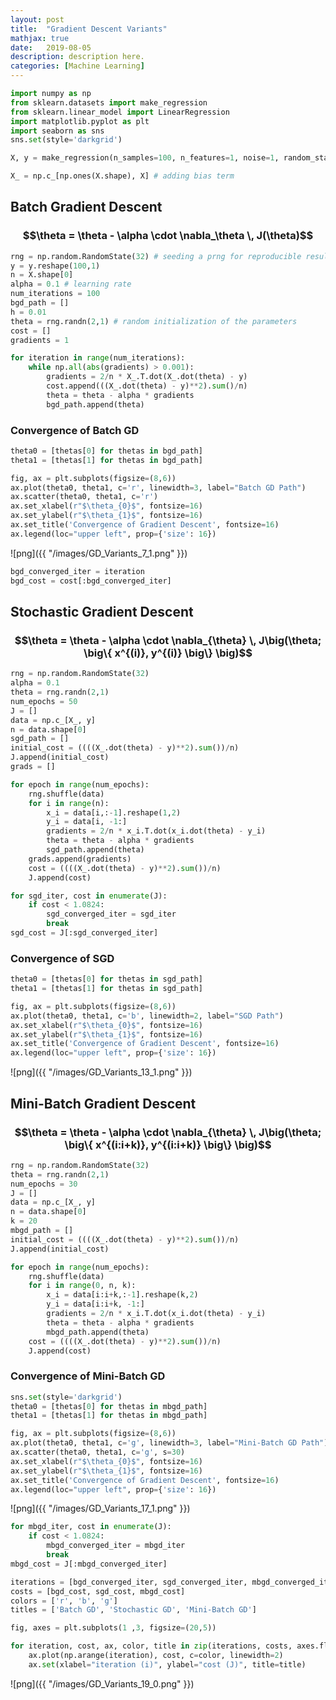 ```yaml
---
layout: post
title:  "Gradient Descent Variants"
mathjax: true
date:   2019-08-05
description: description here.
categories: [Machine Learning]
---
```


<script src="https://cdnjs.cloudflare.com/ajax/libs/mathjax/2.7.0/MathJax.js?config=TeX-AMS-MML_HTMLorMML" type="text/javascript"></script>


```python
import numpy as np
from sklearn.datasets import make_regression
from sklearn.linear_model import LinearRegression
import matplotlib.pyplot as plt
import seaborn as sns
sns.set(style='darkgrid')
```


```python
X, y = make_regression(n_samples=100, n_features=1, noise=1, random_state=18)
```


```python
X_ = np.c_[np.ones(X.shape), X] # adding bias term 
```

## Batch Gradient Descent <br> 

<h3 style="text-align:center;"> $$\theta = \theta - \alpha \cdot \nabla_\theta \, J(\theta)$$ </h3>


```python
rng = np.random.RandomState(32) # seeding a prng for reproducible results
y = y.reshape(100,1)
n = X.shape[0]
alpha = 0.1 # learning rate
num_iterations = 100
bgd_path = []
h = 0.01 
theta = rng.randn(2,1) # random initialization of the parameters
cost = []
gradients = 1

for iteration in range(num_iterations):
    while np.all(abs(gradients) > 0.001):
        gradients = 2/n * X_.T.dot(X_.dot(theta) - y)
        cost.append(((X_.dot(theta) - y)**2).sum()/n)
        theta = theta - alpha * gradients
        bgd_path.append(theta)
```

### Convergence of Batch GD


```python
theta0 = [thetas[0] for thetas in bgd_path]
theta1 = [thetas[1] for thetas in bgd_path]

fig, ax = plt.subplots(figsize=(8,6))
ax.plot(theta0, theta1, c='r', linewidth=3, label="Batch GD Path")
ax.scatter(theta0, theta1, c='r')
ax.set_xlabel(r"$\theta_{0}$", fontsize=16)
ax.set_ylabel(r"$\theta_{1}$", fontsize=16)
ax.set_title('Convergence of Gradient Descent', fontsize=16)
ax.legend(loc="upper left", prop={'size': 16})
```

![png]({{ "/images/GD_Variants_7_1.png" }})


```python
bgd_converged_iter = iteration
bgd_cost = cost[:bgd_converged_iter]
```

## Stochastic Gradient Descent <br>

<h3 style="text-align:center;"> $$\theta = \theta - \alpha \cdot \nabla_{\theta} \, J\big(\theta; \big\{ x^{(i)}, y^{(i)} \big\} \big)$$  </h3>


```python
rng = np.random.RandomState(32)
alpha = 0.1
theta = rng.randn(2,1)
num_epochs = 50
J = []
data = np.c_[X_, y]
n = data.shape[0] 
sgd_path = []
initial_cost = ((((X_.dot(theta) - y)**2).sum())/n)
J.append(initial_cost)
grads = []

for epoch in range(num_epochs):
    rng.shuffle(data)
    for i in range(n):
        x_i = data[i,:-1].reshape(1,2)
        y_i = data[i, -1:]
        gradients = 2/n * x_i.T.dot(x_i.dot(theta) - y_i)
        theta = theta - alpha * gradients
        sgd_path.append(theta)
    grads.append(gradients)
    cost = ((((X_.dot(theta) - y)**2).sum())/n)
    J.append(cost)
```


```python
for sgd_iter, cost in enumerate(J):
    if cost < 1.0824:
        sgd_converged_iter = sgd_iter
        break
sgd_cost = J[:sgd_converged_iter]
```

### Convergence of SGD


```python
theta0 = [thetas[0] for thetas in sgd_path]
theta1 = [thetas[1] for thetas in sgd_path]

fig, ax = plt.subplots(figsize=(8,6))
ax.plot(theta0, theta1, c='b', linewidth=2, label="SGD Path")
ax.set_xlabel(r"$\theta_{0}$", fontsize=16)
ax.set_ylabel(r"$\theta_{1}$", fontsize=16)
ax.set_title('Convergence of Gradient Descent', fontsize=16)
ax.legend(loc="upper left", prop={'size': 16})
```


![png]({{ "/images/GD_Variants_13_1.png" }})


## Mini-Batch Gradient Descent <br>

<h3 style="text-align:center;"> $$\theta = \theta - \alpha \cdot \nabla_{\theta} \, J\big(\theta; \big\{ x^{(i:i+k)}, y^{(i:i+k)} \big\} \big)$$ </h3>




```python
rng = np.random.RandomState(32)
theta = rng.randn(2,1)
num_epochs = 30
J = []
data = np.c_[X_, y]
n = data.shape[0]
k = 20
mbgd_path = []
initial_cost = ((((X_.dot(theta) - y)**2).sum())/n)
J.append(initial_cost)

for epoch in range(num_epochs):
    rng.shuffle(data)
    for i in range(0, n, k):
        x_i = data[i:i+k,:-1].reshape(k,2)
        y_i = data[i:i+k, -1:]
        gradients = 2/n * x_i.T.dot(x_i.dot(theta) - y_i)
        theta = theta - alpha * gradients
        mbgd_path.append(theta)
    cost = ((((X_.dot(theta) - y)**2).sum())/n)
    J.append(cost)
```

### Convergence of Mini-Batch GD


```python
sns.set(style='darkgrid')
theta0 = [thetas[0] for thetas in mbgd_path]
theta1 = [thetas[1] for thetas in mbgd_path]

fig, ax = plt.subplots(figsize=(8,6))
ax.plot(theta0, theta1, c='g', linewidth=3, label="Mini-Batch GD Path")
ax.scatter(theta0, theta1, c='g', s=30)
ax.set_xlabel(r"$\theta_{0}$", fontsize=16)
ax.set_ylabel(r"$\theta_{1}$", fontsize=16)
ax.set_title('Convergence of Gradient Descent', fontsize=16)
ax.legend(loc="upper left", prop={'size': 16})
```

![png]({{ "/images/GD_Variants_17_1.png" }})



```python
for mbgd_iter, cost in enumerate(J):
    if cost < 1.0824:
        mbgd_converged_iter = mbgd_iter
        break
mbgd_cost = J[:mbgd_converged_iter]
```


```python
iterations = [bgd_converged_iter, sgd_converged_iter, mbgd_converged_iter]
costs = [bgd_cost, sgd_cost, mbgd_cost]
colors = ['r', 'b', 'g']
titles = ['Batch GD', 'Stochastic GD', 'Mini-Batch GD']

fig, axes = plt.subplots(1 ,3, figsize=(20,5))

for iteration, cost, ax, color, title in zip(iterations, costs, axes.flat, colors, titles):
    ax.plot(np.arange(iteration), cost, c=color, linewidth=2)
    ax.set(xlabel="iteration (i)", ylabel="cost (J)", title=title)
```

![png]({{ "/images/GD_Variants_19_0.png" }})

